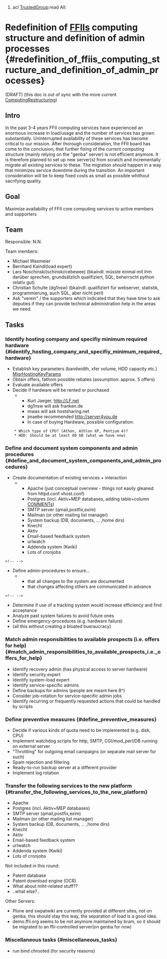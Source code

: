 1.  acl [TrustedGroup](TrustedGroup "wikilink"):read All:

# Redefinition of [FFIIs](FFIIs "wikilink") computing structure and definition of admin processes {#redefinition_of_ffiis_computing_structure_and_definition_of_admin_processes}

(DRAFT) (this doc is out of sync with the more current
[ComputingRestructuring](ComputingRestructuring "wikilink"))

## Intro

In the past 3-4 years FFII computing services have experienced an
enormous increase in load/usage and the number of services has grown
substantially. Uninterrupted availability of these services has become
critical to our mission. After thorough consideration, the FFII board
has come to the conclusion, that further fixing of the current computing
structure (mainly relying on the \"genba\" server) is not efficient
anymore. It is therefore planned to set up new server(s) from scratch
and incrementally migrate all existing services to these. The migration
should happen in a way that minimizes service downtime during the
transition. An important consideration will be to keep fixed costs as
small as possible whithout sacrifying quality.

## Goal

Maximize availability of FFII core computing services to active members
and supporters

## Team

Responsible: N.N.

Team members:

-   Michael Wasmeier
-   Bernhard Kaindl(load expert)
-   Lars Noschinski(schinski/cebewee) (bkaindl: müsste einmal mit ihm
    darüber sprechen, grundsätzlich qualifiziert, SQL, beherrscht python
    relativ gut)
-   Christian Schulte (dg1nsw) (bkaindl: qualifiziert für webserver,
    statistik, programmierung, auch SQL, aber nicht perl)
-   Ask \"verein\" / the supporters which indicated that they have time
    to ask deputies if they can provide technical administration help in
    the areas we need.

## Tasks

### Identify hosting company and specifiy minimum required hardware {#identify_hosting_company_and_specifiy_minimum_required_hardware}

-   Establish key parameters (bandwidth, xfer volume, HDD capacity etc.)
    [MigrHostingKeyParams](MigrHostingKeyParams "wikilink")
-   Obtain offers, fathom possible rebates (assumption: approx. 5
    offers)
-   Evaluate available offers
-   Decide if hardware will be rented or purchased
    -   -   Kurt Jaeger, <http://LF.net>
        -   dg1nsw will ask franken.de
        -   mwas will ask hostsharing.net
        -   jmaebe recommended <http://server4you.de>
        -   In case of buying Hardware, possible configuration:

`    * Which type of CPU? (Athon, Athlon XP, Pentium 4)?`\
`    * HDD: Should be at least 80 GB (what we have now) `

### Define and document system components and admin procedures {#define_and_document_system_components_and_admin_procedures}

-   Create documentation of existing services + interaction
    -   -   Apache (just conceptual overview - things not easily gleaned
            from httpd.conf vhost.conf)
        -   Postgres (incl. Aktiv+MEP databases, adding table+column
            [COMMENTs](COMMENTs "wikilink"))
        -   SMTP server (qmail,postfix,exim)
        -   Mailman (or other mailing list manager)
        -   System backup (DB, documents, \... ,home dirs)
        -   Knecht
        -   Aktiv
        -   Email-based feedback system
        -   urlwatch
        -   Addenda system (Kwiki)
        -   Lots of cronjobs

```{=html}
<!-- -->
```
-   Define admin-procedures to ensure\...
    -   -   that all changes to the system are documented
        -   that changes affecting others are communicated in advance

```{=html}
<!-- -->
```
-   Determine if use of a tracking system would increase efficiency and
    find acceptance
-   Analyze past system failures to avoid future ones
-   Define emergency-procedures (e.g. hardware failure)
-   (all this without creating a bloated bueraucracy)

### Match admin responsibilities to available prospects (i.e. offers for help) {#match_admin_responsibilities_to_available_prospects_i.e._offers_for_help}

-   Identify recovery admin (has physical access to server hardware)
-   Identify security expert
-   Identify system-load expert
-   Identify service-specific admins
-   Define backups for admins (people are meant here 8\^)
-   Consider job-rotation for service-specific admin jobs
-   Identify recurring or frequently requested actions that could be
    handled by scripts

### Define preventive measures {#define_preventive_measures}

-   Decide if various kinds of quota need to be implemented (e.g. disk,
    CPU)
-   Implement watchdog scripts for http, SMTP, CGI/mod_perl/DB running
    on external server
-   \"Throttling\" for outgoing email campaigns (or separate mail server
    for such)
-   Spam rejection and filtering
-   Ready-to-run backup server at a different provider
-   Implement log rotation

### Transfer the following services to the new platform {#transfer_the_following_services_to_the_new_platform}

-   Apache
-   Postgres (incl. Aktiv+MEP databases)
-   SMTP server (qmail,postfix,exim)
-   Mailman (or other mailing list manager)
-   System backup (DB, documents, \... ,home dirs)
-   Knecht
-   Aktiv
-   Email-based feedback system
-   urlwatch
-   Addenda system (Kwiki)
-   Lots of cronjobs

Not included in this round:

-   Patent database
-   Patent download engine (OCR)
-   What about mlht-related stuff??
-   ..what else?..

Other Servers:

-   Plone and swpatwiki are currently provided at different sites, not
    on genba, this should stay this way, the separation of load is a
    good idea.
-   demo.ffii.org seems to be not anymore maintained by bram, so it
    should be migrated to an ffii-controlled server(on genba for now)

### Miscellaneous tasks {#miscellaneous_tasks}

-   run bind chrooted (for security reasons)
